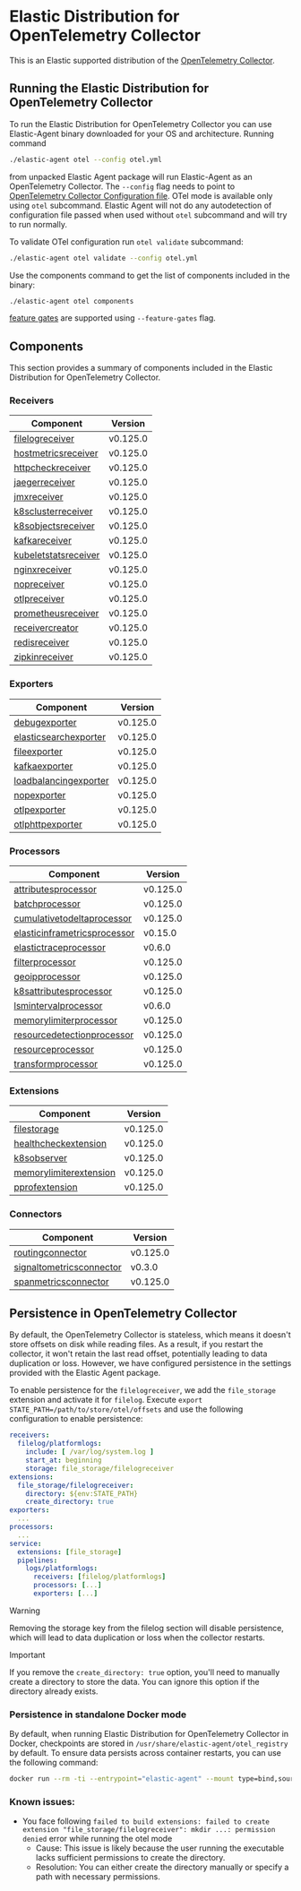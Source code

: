 # Elastic Distribution for OpenTelemetry Collector

This is an Elastic supported distribution of the [OpenTelemetry Collector](https://github.com/open-telemetry/opentelemetry-collector).

## Running the Elastic Distribution for OpenTelemetry Collector

To run the Elastic Distribution for OpenTelemetry Collector you can use Elastic-Agent binary downloaded for your OS and architecture.
Running command

```bash
./elastic-agent otel --config otel.yml
```

from unpacked Elastic Agent package will run Elastic-Agent as an OpenTelemetry Collector. The `--config` flag needs to point to [OpenTelemetry Collector Configuration file](https://opentelemetry.io/docs/collector/configuration/). OTel mode is available only using `otel` subcommand. Elastic Agent will not do any autodetection of configuration file passed when used without `otel` subcommand and will try to run normally.

To validate OTel configuration run `otel validate` subcommand:

```bash
./elastic-agent otel validate --config otel.yml
```

Use the components command to get the list of components included in the binary:

```bash
./elastic-agent otel components
```

[feature gates](https://github.com/open-telemetry/opentelemetry-collector/blob/main/featuregate/README.md#controlling-gates) are supported using `--feature-gates` flag.

## Components

This section provides a summary of components included in the Elastic Distribution for OpenTelemetry Collector.

### Receivers

| Component | Version |
|---|---|
| [filelogreceiver](https://github.com/open-telemetry/opentelemetry-collector-contrib/blob/receiver/filelogreceiver/v0.125.0/receiver/filelogreceiver/README.md) | v0.125.0 |
| [hostmetricsreceiver](https://github.com/open-telemetry/opentelemetry-collector-contrib/blob/receiver/hostmetricsreceiver/v0.125.0/receiver/hostmetricsreceiver/README.md) | v0.125.0 |
| [httpcheckreceiver](https://github.com/open-telemetry/opentelemetry-collector-contrib/blob/receiver/httpcheckreceiver/v0.125.0/receiver/httpcheckreceiver/README.md) | v0.125.0 |
| [jaegerreceiver](https://github.com/open-telemetry/opentelemetry-collector-contrib/blob/receiver/jaegerreceiver/v0.125.0/receiver/jaegerreceiver/README.md) | v0.125.0 |
| [jmxreceiver](https://github.com/open-telemetry/opentelemetry-collector-contrib/blob/receiver/jmxreceiver/v0.125.0/receiver/jmxreceiver/README.md) | v0.125.0 |
| [k8sclusterreceiver](https://github.com/open-telemetry/opentelemetry-collector-contrib/blob/receiver/k8sclusterreceiver/v0.125.0/receiver/k8sclusterreceiver/README.md) | v0.125.0 |
| [k8sobjectsreceiver](https://github.com/open-telemetry/opentelemetry-collector-contrib/blob/receiver/k8sobjectsreceiver/v0.125.0/receiver/k8sobjectsreceiver/README.md) | v0.125.0 |
| [kafkareceiver](https://github.com/open-telemetry/opentelemetry-collector-contrib/blob/receiver/kafkareceiver/v0.125.0/receiver/kafkareceiver/README.md) | v0.125.0 |
| [kubeletstatsreceiver](https://github.com/open-telemetry/opentelemetry-collector-contrib/blob/receiver/kubeletstatsreceiver/v0.125.0/receiver/kubeletstatsreceiver/README.md) | v0.125.0 |
| [nginxreceiver](https://github.com/open-telemetry/opentelemetry-collector-contrib/blob/receiver/nginxreceiver/v0.125.0/receiver/nginxreceiver/README.md) | v0.125.0 |
| [nopreceiver](https://github.com/open-telemetry/opentelemetry-collector/blob/receiver/nopreceiver/v0.125.0/receiver/nopreceiver/README.md) | v0.125.0 |
| [otlpreceiver](https://github.com/open-telemetry/opentelemetry-collector/blob/receiver/otlpreceiver/v0.125.0/receiver/otlpreceiver/README.md) | v0.125.0 |
| [prometheusreceiver](https://github.com/open-telemetry/opentelemetry-collector-contrib/blob/receiver/prometheusreceiver/v0.125.0/receiver/prometheusreceiver/README.md) | v0.125.0 |
| [receivercreator](https://github.com/open-telemetry/opentelemetry-collector-contrib/blob/receiver/receivercreator/v0.125.0/receiver/receivercreator/README.md) | v0.125.0 |
| [redisreceiver](https://github.com/open-telemetry/opentelemetry-collector-contrib/blob/receiver/redisreceiver/v0.125.0/receiver/redisreceiver/README.md) | v0.125.0 |
| [zipkinreceiver](https://github.com/open-telemetry/opentelemetry-collector-contrib/blob/receiver/zipkinreceiver/v0.125.0/receiver/zipkinreceiver/README.md) | v0.125.0 |

### Exporters

| Component | Version |
|---|---|
| [debugexporter](https://github.com/open-telemetry/opentelemetry-collector/blob/exporter/debugexporter/v0.125.0/exporter/debugexporter/README.md) | v0.125.0 |
| [elasticsearchexporter](https://github.com/open-telemetry/opentelemetry-collector-contrib/blob/exporter/elasticsearchexporter/v0.125.0/exporter/elasticsearchexporter/README.md) | v0.125.0 |
| [fileexporter](https://github.com/open-telemetry/opentelemetry-collector-contrib/blob/exporter/fileexporter/v0.125.0/exporter/fileexporter/README.md) | v0.125.0 |
| [kafkaexporter](https://github.com/open-telemetry/opentelemetry-collector-contrib/blob/exporter/kafkaexporter/v0.125.0/exporter/kafkaexporter/README.md) | v0.125.0 |
| [loadbalancingexporter](https://github.com/open-telemetry/opentelemetry-collector-contrib/blob/exporter/loadbalancingexporter/v0.125.0/exporter/loadbalancingexporter/README.md) | v0.125.0 |
| [nopexporter](https://github.com/open-telemetry/opentelemetry-collector/blob/exporter/nopexporter/v0.125.0/exporter/nopexporter/README.md) | v0.125.0 |
| [otlpexporter](https://github.com/open-telemetry/opentelemetry-collector/blob/exporter/otlpexporter/v0.125.0/exporter/otlpexporter/README.md) | v0.125.0 |
| [otlphttpexporter](https://github.com/open-telemetry/opentelemetry-collector/blob/exporter/otlphttpexporter/v0.125.0/exporter/otlphttpexporter/README.md) | v0.125.0 |

### Processors

| Component | Version |
|---|---|
| [attributesprocessor](https://github.com/open-telemetry/opentelemetry-collector-contrib/blob/processor/attributesprocessor/v0.125.0/processor/attributesprocessor/README.md) | v0.125.0 |
| [batchprocessor](https://github.com/open-telemetry/opentelemetry-collector/blob/processor/batchprocessor/v0.125.0/processor/batchprocessor/README.md) | v0.125.0 |
| [cumulativetodeltaprocessor](https://github.com/open-telemetry/opentelemetry-collector-contrib/blob/processor/cumulativetodeltaprocessor/v0.125.0/processor/cumulativetodeltaprocessor/README.md) | v0.125.0 |
| [elasticinframetricsprocessor](https://github.com/elastic/opentelemetry-collector-components/blob/processor/elasticinframetricsprocessor/v0.15.0/processor/elasticinframetricsprocessor/README.md) | v0.15.0 |
| [elastictraceprocessor](https://github.com/elastic/opentelemetry-collector-components/blob/processor/elastictraceprocessor/v0.6.0/processor/elastictraceprocessor/README.md) | v0.6.0 |
| [filterprocessor](https://github.com/open-telemetry/opentelemetry-collector-contrib/blob/processor/filterprocessor/v0.125.0/processor/filterprocessor/README.md) | v0.125.0 |
| [geoipprocessor](https://github.com/open-telemetry/opentelemetry-collector-contrib/blob/processor/geoipprocessor/v0.125.0/processor/geoipprocessor/README.md) | v0.125.0 |
| [k8sattributesprocessor](https://github.com/open-telemetry/opentelemetry-collector-contrib/blob/processor/k8sattributesprocessor/v0.125.0/processor/k8sattributesprocessor/README.md) | v0.125.0 |
| [lsmintervalprocessor](https://github.com/elastic/opentelemetry-collector-components/blob/processor/lsmintervalprocessor/v0.6.0/processor/lsmintervalprocessor/README.md) | v0.6.0 |
| [memorylimiterprocessor](https://github.com/open-telemetry/opentelemetry-collector/blob/processor/memorylimiterprocessor/v0.125.0/processor/memorylimiterprocessor/README.md) | v0.125.0 |
| [resourcedetectionprocessor](https://github.com/open-telemetry/opentelemetry-collector-contrib/blob/processor/resourcedetectionprocessor/v0.125.0/processor/resourcedetectionprocessor/README.md) | v0.125.0 |
| [resourceprocessor](https://github.com/open-telemetry/opentelemetry-collector-contrib/blob/processor/resourceprocessor/v0.125.0/processor/resourceprocessor/README.md) | v0.125.0 |
| [transformprocessor](https://github.com/open-telemetry/opentelemetry-collector-contrib/blob/processor/transformprocessor/v0.125.0/processor/transformprocessor/README.md) | v0.125.0 |

### Extensions

| Component | Version |
|---|---|
| [filestorage](https://github.com/open-telemetry/opentelemetry-collector-contrib/blob/extension/storage/filestorage/v0.125.0/extension/storage/filestorage/README.md) | v0.125.0 |
| [healthcheckextension](https://github.com/open-telemetry/opentelemetry-collector-contrib/blob/extension/healthcheckextension/v0.125.0/extension/healthcheckextension/README.md) | v0.125.0 |
| [k8sobserver](https://github.com/open-telemetry/opentelemetry-collector-contrib/blob/extension/observer/k8sobserver/v0.125.0/extension/observer/k8sobserver/README.md) | v0.125.0 |
| [memorylimiterextension](https://github.com/open-telemetry/opentelemetry-collector/blob/extension/memorylimiterextension/v0.125.0/extension/memorylimiterextension/README.md) | v0.125.0 |
| [pprofextension](https://github.com/open-telemetry/opentelemetry-collector-contrib/blob/extension/pprofextension/v0.125.0/extension/pprofextension/README.md) | v0.125.0 |

### Connectors

| Component | Version |
|---|---|
| [routingconnector](https://github.com/open-telemetry/opentelemetry-collector-contrib/blob/connector/routingconnector/v0.125.0/connector/routingconnector/README.md) | v0.125.0 |
| [signaltometricsconnector](https://github.com/elastic/opentelemetry-collector-components/blob/connector/signaltometricsconnector/v0.3.0/connector/signaltometricsconnector/README.md) | v0.3.0 |
| [spanmetricsconnector](https://github.com/open-telemetry/opentelemetry-collector-contrib/blob/connector/spanmetricsconnector/v0.125.0/connector/spanmetricsconnector/README.md) | v0.125.0 |
## Persistence in OpenTelemetry Collector

By default, the OpenTelemetry Collector is stateless, which means it doesn't store offsets on disk while reading files. As a result, if you restart the collector, it won't retain the last read offset, potentially leading to data duplication or loss. However, we have configured persistence in the settings provided with the Elastic Agent package.

To enable persistence for the `filelogreceiver`, we add the `file_storage` extension and activate it for `filelog`.
Execute `export STATE_PATH=/path/to/store/otel/offsets` and use the following configuration to enable persistence:

```yaml
receivers:
  filelog/platformlogs:
    include: [ /var/log/system.log ]
    start_at: beginning
    storage: file_storage/filelogreceiver
extensions:
  file_storage/filelogreceiver:
    directory: ${env:STATE_PATH}
    create_directory: true
exporters:
  ...
processors:
  ...
service:
  extensions: [file_storage]
  pipelines:
    logs/platformlogs:
      receivers: [filelog/platformlogs]
      processors: [...]
      exporters: [...]
```

> [!WARNING]
Removing the storage key from the filelog section will disable persistence, which will lead to data duplication or loss when the collector restarts.

> [!IMPORTANT]
If you remove the `create_directory: true` option, you'll need to manually create a directory to store the data. You can ignore this option if the directory already exists.

### Persistence in standalone Docker mode

By default, when running Elastic Distribution for OpenTelemetry Collector in Docker, checkpoints are stored in `/usr/share/elastic-agent/otel_registry` by default. To ensure data persists across container restarts, you can use the following command:

```bash
docker run --rm -ti --entrypoint="elastic-agent" --mount type=bind,source=/path/on/host,target=/usr/share/elastic-agent/otel_registry  docker.elastic.co/elastic-agent/elastic-agent:8.18.0-SNAPSHOT otel
```

### Known issues:
-  You face following `failed to build extensions: failed to create extension "file_storage/filelogreceiver": mkdir ...: permission denied` error while running the otel mode
	- Cause: This issue is likely because the user running the executable lacks sufficient permissions to create the directory.
	- Resolution: You can either create the directory manually or specify a path with necessary permissions.
